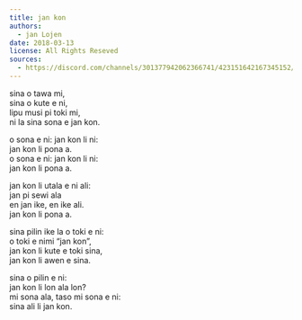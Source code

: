 ```yaml
---
title: jan kon
authors:
  - jan Lojen
date: 2018-03-13
license: All Rights Reseved
sources:
  - https://discord.com/channels/301377942062366741/423151642167345152/423154399121244170
---
```


sina o tawa mi,  \
sina o kute e ni,  \
lipu musi pi toki mi,  \
ni la sina sona e jan kon.

o sona e ni: jan kon li ni:  \
jan kon li pona a.  \
o sona e ni: jan kon li ni:  \
jan kon li pona a.

jan kon li utala e ni ali:  \
jan pi sewi ala  \
en jan ike, en ike ali.  \
jan kon li pona a.

sina pilin ike la o toki e ni:  \
o toki e nimi “jan kon”,  \
jan kon li kute e toki sina,  \
jan kon li awen e sina.

sina o pilin e ni:  \
jan kon li lon ala lon?  \
mi sona ala, taso mi sona e ni:  \
sina ali li jan kon.
